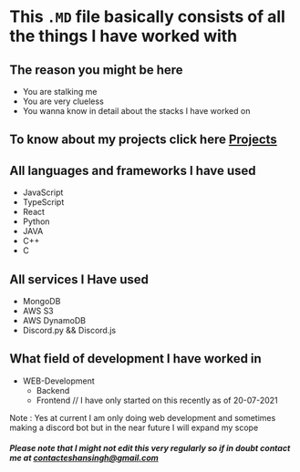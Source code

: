 # This `.MD` file basically consists of all the things I have worked with

## The reason you might be here
* You are stalking me
* You are very clueless
* You wanna know in detail about the stacks I have worked on

## To know about my projects click here [Projects](https://github.com/Kevin-Aaaquil/Kevin-Aaaquil/blob/main/Projects.MD)

## All languages and frameworks I have used
* JavaScript
* TypeScript
* React
* Python
* JAVA
* C++
* C

## All services I Have used
* MongoDB
* AWS S3
* AWS DynamoDB
* Discord.py && Discord.js


## What field of development I have worked in
* WEB-Development
  * Backend    
  * Frontend    // I have only started on this recently as of 20-07-2021

Note : Yes at current I am only doing web development and sometimes making a discord bot but in the near future I will expand my scope

##### Please note that I might not edit this very regularly so if in doubt contact me at contacteshansingh@gmail.com
